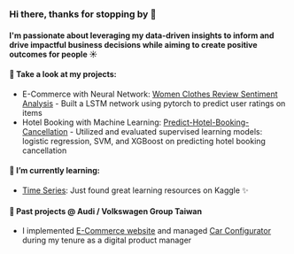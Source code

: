 ### Hi there, thanks for stopping by 👋
#### I'm passionate about leveraging my data-driven insights to inform and drive impactful business decisions while aiming to create positive outcomes for people :sunny:

#### 🔭 Take a look at my projects:
- E-Commerce with Neural Network: [Women Clothes Review Sentiment Analysis](https://github.com/Katherineweiting/E-Commerce-Review-Sentiment-Analysis/tree/main) - Built a LSTM network using pytorch to predict user ratings on items
- Hotel Booking with Machine Learning: [Predict-Hotel-Booking-Cancellation](https://github.com/Katherineweiting/Predict-Hotel-Booking-Cancellation) - Utilized and evaluated supervised
learning models: logistic regression, SVM, and XGBoost on predicting hotel booking cancellation


#### 🌱 I’m currently learning:
- [Time Series](https://www.kaggle.com/learn/time-series): Just found great learning resources on Kaggle ✨


#### :car: Past projects @ Audi / Volkswagen Group Taiwan
- I implemented [E-Commerce website](https://myaudi.tw/) and managed [Car Configurator](https://www.audi.com.tw/tw/web/zh/models/q8-e-tron/q8etron/summary.html) during my tenure as a digital product manager


<!--
**Katherineweiting/Katherineweiting** is a ✨ _special_ ✨ repository because its `README.md` (this file) appears on your GitHub profile.

Here are some ideas to get you started:

- 🔭 I’m currently working on ...
- 🌱 I’m currently learning ...
- 👯 I’m looking to collaborate on ...
- 🤔 I’m looking for help with ...
- 💬 Ask me about ...
- 📫 How to reach me: ...
- 😄 Pronouns: ...
- ⚡ Fun fact: ...
-->
